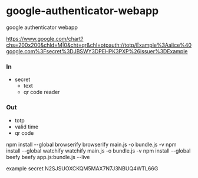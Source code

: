 # google-authenticator-webapp
google authenticator webapp

https://www.google.com/chart?chs=200x200&chld=M|0&cht=qr&chl=otpauth://totp/Example%3Aalice%40google.com%3Fsecret%3DJBSWY3DPEHPK3PXP%26issuer%3DExample

### In
* secret
  * text
  * qr code reader

### Out
* totp
* valid time
* qr code


npm install --global browserify
  browserify main.js -o bundle.js -v
npm install --global watchify
  watchify main.js -o bundle.js -v
npm install --global beefy
  beefy app.js:bundle.js --live
  
example secret N2SJSUOXCKQM5MAX7N7J3NBUQ4WTL66G
